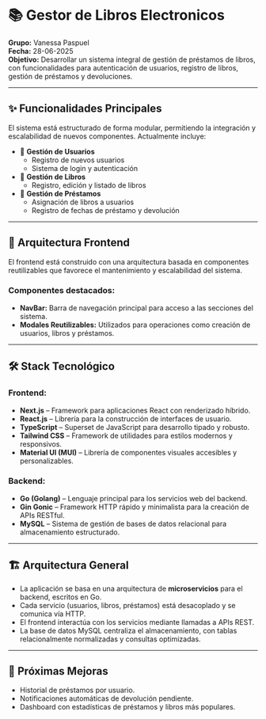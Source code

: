 # 📚 Gestor de Libros Electronicos

**Grupo:** Vanessa Paspuel  
**Fecha:** 28-06-2025  
**Objetivo:** Desarrollar un sistema integral de gestión de préstamos de libros, con funcionalidades para autenticación de usuarios, registro de libros, gestión de préstamos y devoluciones.

---

## ✨ Funcionalidades Principales

El sistema está estructurado de forma modular, permitiendo la integración y escalabilidad de nuevos componentes. Actualmente incluye:

- 🔐 **Gestión de Usuarios**
  - Registro de nuevos usuarios
  - Sistema de login y autenticación
- 📖 **Gestión de Libros**
  - Registro, edición y listado de libros
- 📅 **Gestión de Préstamos**
  - Asignación de libros a usuarios
  - Registro de fechas de préstamo y devolución

---

## 🧩 Arquitectura Frontend

El frontend está construido con una arquitectura basada en componentes reutilizables que favorece el mantenimiento y escalabilidad del sistema.

### Componentes destacados:

- **NavBar:** Barra de navegación principal para acceso a las secciones del sistema.
- **Modales Reutilizables:** Utilizados para operaciones como creación de usuarios, libros y préstamos.

---

## 🛠️ Stack Tecnológico

### Frontend:
- **Next.js** – Framework para aplicaciones React con renderizado híbrido.
- **React.js** – Librería para la construcción de interfaces de usuario.
- **TypeScript** – Superset de JavaScript para desarrollo tipado y robusto.
- **Tailwind CSS** – Framework de utilidades para estilos modernos y responsivos.
- **Material UI (MUI)** – Librería de componentes visuales accesibles y personalizables.

### Backend:
- **Go (Golang)** – Lenguaje principal para los servicios web del backend.
- **Gin Gonic** – Framework HTTP rápido y minimalista para la creación de APIs RESTful.
- **MySQL** – Sistema de gestión de bases de datos relacional para almacenamiento estructurado.

---

## 🏗️ Arquitectura General

- La aplicación se basa en una arquitectura de **microservicios** para el backend, escritos en Go.
- Cada servicio (usuarios, libros, préstamos) está desacoplado y se comunica vía HTTP.
- El frontend interactúa con los servicios mediante llamadas a APIs REST.
- La base de datos MySQL centraliza el almacenamiento, con tablas relacionalmente normalizadas y consultas optimizadas.

---

## 🚀 Próximas Mejoras

- Historial de préstamos por usuario.
- Notificaciones automáticas de devolución pendiente.
- Dashboard con estadísticas de préstamos y libros más populares.
